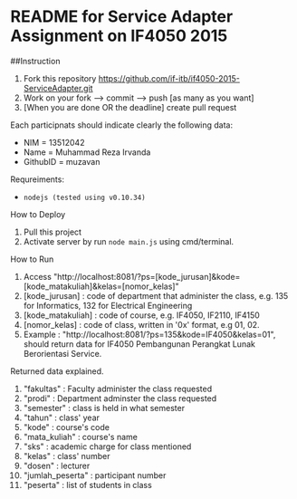 # README for Service Adapter Assignment on IF4050 2015

##Instruction
1. Fork this repository https://github.com/if-itb/if4050-2015-ServiceAdapter.git
2. Work on your fork --> commit --> push [as many as you want]
3. [When you are done OR the deadline] create pull request  

Each participnats should indicate clearly the following data:
 * NIM      = 13512042
 * Name     = Muhammad Reza Irvanda
 * GithubID = muzavan

Requreiments:
 * ```nodejs (tested using v0.10.34)```


How to Deploy
 1. Pull this project
 2. Activate server by run ```node main.js``` using cmd/terminal. 
 
How to Run
 1. Access "http://localhost:8081/?ps=[kode_jurusan]&kode=[kode_matakuliah]&kelas=[nomor_kelas]"
 2. [kode_jurusan] : code of department that administer the class, e.g. 135 for Informatics, 132 for Electrical Engineering
 3. [kode_matakuliah] : code of course, e.g. IF4050, IF2110, IF4150
 4. [nomor_kelas] : code of class, written in '0x' format, e.g 01, 02.
 5. Example : "http://localhost:8081/?ps=135&kode=IF4050&kelas=01", should return data for IF4050 Pembangunan Perangkat Lunak Berorientasi Service.
 
Returned data explained.
1. "fakultas" : Faculty administer the class requested
2. "prodi" : Department adminster the class requested
3. "semester" : class is held in what semester
4. "tahun" : class' year
5. "kode" : course's code
6. "mata_kuliah" : course's name
7. "sks" : academic charge for class mentioned
8. "kelas" : class' number
9. "dosen" : lecturer
10. "jumlah_peserta" : participant number
11. "peserta" : list of students in class
